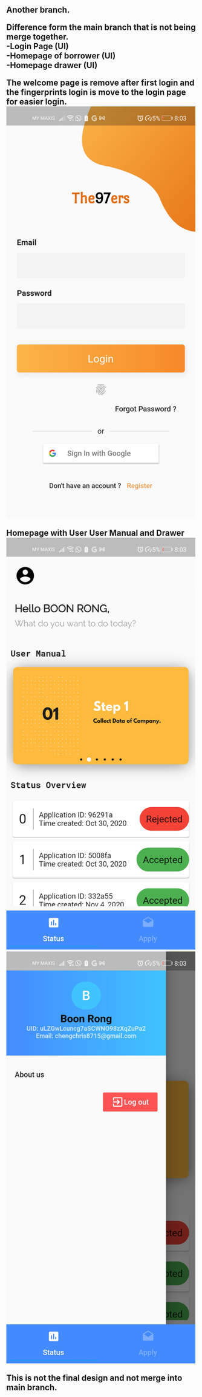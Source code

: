 <h2>Another branch.

Difference form the main branch that is not being merge together. <br>
-Login Page (UI)<br>
-Homepage of borrower (UI)<br>
-Homepage drawer (UI)<br>

The welcome page is remove after first login and the fingerprints login is move to the login page for easier login.<br>
<img src="https://github.com/chengboonrong/orix_challenge/blob/Zach/Screenshots/Login_page.jpg" width="500px"><br>

Homepage with User User Manual and Drawer<br>
<img src="https://github.com/chengboonrong/orix_challenge/blob/Zach/Screenshots/Homepage.jpg" width="500px"><br>
<img src="https://github.com/chengboonrong/orix_challenge/blob/Zach/Screenshots/Borrower_drawer.jpg" width="500px"><br>

This is not the final design and not merge into main branch. 